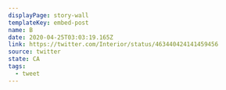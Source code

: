 ```yaml
---
displayPage: story-wall
templateKey: embed-post
name: B
date: 2020-04-25T03:03:19.165Z
link: https://twitter.com/Interior/status/463440424141459456
source: twitter
state: CA
tags:
  - tweet
---
```

